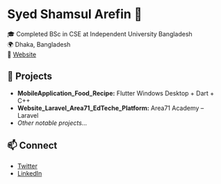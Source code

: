# Syed Shamsul Arefin 👋

🎓 Completed BSc in CSE at Independent University Bangladesh  
🌍 Dhaka, Bangladesh  
🔗 [Website](https://syedarefin.dev/)

## 🚀 Projects
- **MobileApplication_Food_Recipe:** Flutter Windows Desktop + Dart + C++
- **Website_Laravel_Area71_EdTeche_Platform:** Area71 Academy – Laravel
- _Other notable projects..._

## 📫 Connect
- [Twitter](https://twitter.com/SyShamsulArefin)
- [LinkedIn](https://linkedin.com/in/syedshamsularefin)
